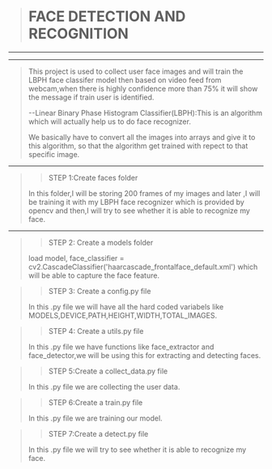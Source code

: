 ># FACE DETECTION AND RECOGNITION
___
___
>This project is used to  collect user face images and will train the LBPH  face classifer model then based on video feed from webcam,when there is highly confidence more than 75% it will show the message if train user is identified.
>
>--Linear Binary Phase Histogram Classifier(LBPH):This is an algorithm which will actually help us to do face recognizer.
>
> We basically have to convert all the images into arrays and give it to this algorithm, so that the algorithm get trained with repect to that specific image.


---
>>STEP 1:Create faces folder
> 
>
> In this folder,I will be storing 200 frames of my images and later ,I will be training it with my LBPH face recognizer which is provided by opencv and then,I will try to see whether it is able to recognize my face.
---
>>STEP 2: Create a models folder
>
>load model,
face_classifier = cv2.CascadeClassifier('haarcascade_frontalface_default.xml')
> which will be able to capture the face feature.

>>STEP 3: Create a config.py file
> 
>In this .py file we will have all the hard coded variabels like MODELS,DEVICE,PATH,HEIGHT,WIDTH,TOTAL_IMAGES.


>>STEP 4: Create a utils.py file
> 
> In this .py file we have functions like face_extractor and face_detector,we will be using this for extracting and detecting faces.

>>STEP 5:Create a collect_data.py file
> 
> In this .py file we are collecting the user data.

>>STEP 6:Create a train.py file
> 
>In this .py file we are training our model.

>>STEP 7:Create a detect.py file
> 
> In this .py file we will try to see whether it is able to recognize my face.